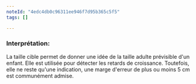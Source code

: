 ```yaml
---
noteId: "4edc4db0c96311ee946f7d95b365c5f5"
tags: []

---
```


### Interprétation:

La taille cible permet de donner une idée de la taille adulte prévisible d'un enfant. Elle est utilisée pour détecter les retards de croissance. Toutefois, elle ne reste qu'une indication, une marge d'erreur de plus ou moins 5 cm est communément admise.
